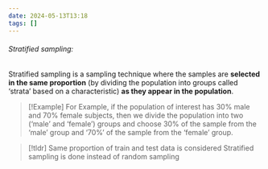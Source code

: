 ```yaml
---
date: 2024-05-13T13:18
tags: []
---
```

###### *Stratified sampling*:
Stratified sampling is a sampling technique where the samples are **selected in the same proportion** (by dividing the population into groups called ‘strata’ based on a characteristic) **as they appear in the population**.

>[!Example] For Example,
>if the population of interest has 30% male and 70% female subjects, then we divide the population into two (‘male’ and ‘female’) groups and choose 30% of the sample from the ‘male’ group and ‘70%’ of the sample from the ‘female’ group.

>[!tldr] 
>Same proportion of train and test data is considered
>Stratified sampling is done instead of random sampling